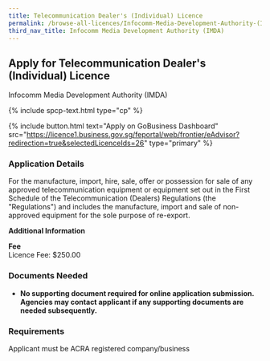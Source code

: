 ```yaml
---
title: Telecommunication Dealer's (Individual) Licence
permalink: /browse-all-licences/Infocomm-Media-Development-Authority-(IMDA)/Telecommunication-Dealer's-(Individual)-Licence
third_nav_title: Infocomm Media Development Authority (IMDA)
---
```


## Apply for Telecommunication Dealer's (Individual) Licence

Infocomm Media Development Authority (IMDA)

{% include spcp-text.html type="cp" %}

{% include button.html text="Apply on GoBusiness Dashboard" src="https://licence1.business.gov.sg/feportal/web/frontier/eAdvisor?redirection=true&selectedLicenceIds=26" type="primary" %}

### Application Details

<p>For the manufacture, import, hire, sale, offer or possession for sale of any approved telecommunication equipment or equipment set out in the First Schedule of the Telecommunication (Dealers) Regulations (the "Regulations") and includes the manufacture, import and sale of non- approved equipment for the sole purpose of re-export.</p>

**Additional Information**

<p><strong>Fee<br /></strong>Licence Fee: $250.00</p>

### Documents Needed

<ul>
 <li><strong>No supporting document required for online application submission. Agencies may contact applicant if any supporting documents are needed subsequently.</strong></li>
 </ul>

### Requirements

Applicant must be ACRA registered company/business


